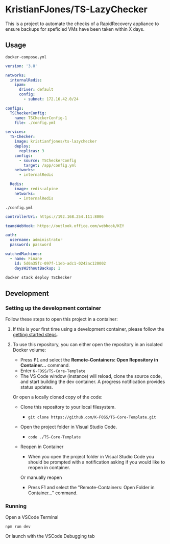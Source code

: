 # KristianFJones/TS-LazyChecker

This is a project to automate the checks of a RapidRecovery appliance to ensure backups for speficied VMs have been taken within X days.

## Usage

`docker-compose.yml`

```yml
version: '3.8'

networks:
  internalRedis:
    ipam:
      driver: default
      config:
        - subnet: 172.16.42.0/24

configs:
  TSCheckerConfig:
    name: TSCheckerConfig-1
    file: ./config.yml

services:
  TS-Checker:
    image: kristianfjones/ts-lazychecker
    deploy:
      replicas: 3
    configs:
      - source: TSCheckerConfig
        target: /app/config.yml
    networks:
      - internalRedis

  Redis:
    image: redis:alpine
    networks:
      - internalRedis
```

`./config.yml`

```yml
controllerUri: https://192.168.254.111:8006

teamsWebHook: https://outlook.office.com/webhook/KEY

auth:
  username: administrator
  password: password

watchedMachines:
  - name: Finane
    id: 5d0a35fc-097f-11eb-adc1-0242ac120002
    daysWithoutBackup: 1
```

```sh
docker stack deploy TSChecker
```

## Development

### Setting up the development container

Follow these steps to open this project in a container:

1. If this is your first time using a development container, please follow the [getting started steps](https://aka.ms/vscode-remote/containers/getting-started).

2. To use this repository, you can either open the repository in an isolated Docker volume:

   - Press <kbd>F1</kbd> and select the **Remote-Containers: Open Repository in Container...** command.
   - Enter `K-FOSS/TS-Core-Template`
   - The VS Code window (instance) will reload, clone the source code, and start building the dev container. A progress notification provides status updates.

   Or open a locally cloned copy of the code:

   - Clone this repository to your local filesystem.
     - `git clone https://github.com/K-FOSS/TS-Core-Template.git`
   - Open the project folder in Visual Studio Code.
     - `code ./TS-Core-Template`
   - Reopen in Container

     - When you open the project folder in Visual Studio Code you should be prompted with a notification asking if you would like to reopen in container.

     Or manually reopen

     - Press F1 and select the "Remote-Containers: Open Folder in Container..." command.

### Running

Open a VSCode Terminal

```
npm run dev
```

Or launch with the VSCode Debugging tab
